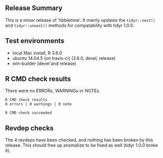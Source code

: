 ## Release Summary

This is a minor release of 'tibbletime'. It mainly updates the `tidyr::nest()` 
and `tidyr::unnest()` methods for compatability with tidyr 1.0.0.

## Test environments
* local Mac install, R 3.6.0
* ubuntu 14.04.5 (on travis-ci) (3.6.0, devel, release)
* win-builder (devel and release)

## R CMD check results

There were no ERRORs, WARNINGs or NOTEs.

    R CMD check results
    0 errors | 0 warnings | 0 note 

    R CMD check succeeded

## Revdep checks

The 4 revdeps have been checked, and nothing has been broken by this release.
This should free up anomalize to be fixed as well (tidyr 1.0.0 broke it).

